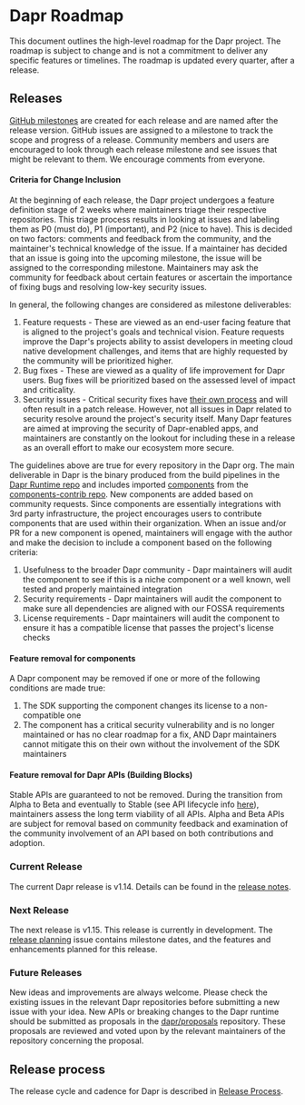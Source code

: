 # Dapr Roadmap

This document outlines the high-level roadmap for the Dapr project. The roadmap is subject to change and is not a commitment to deliver any specific features or timelines. The roadmap is updated every quarter, after a release.

## Releases

[GitHub milestones](https://github.com/dapr/dapr/milestones) are created for each release and are named after the release version. GitHub issues are assigned to a milestone to track the scope and progress of a release.
Community members and users are encouraged to look through each release milestone and see issues that might be relevant to them. We encourage comments from everyone.

#### Criteria for Change Inclusion

At the beginning of each release, the Dapr project undergoes a feature definition stage of 2 weeks where maintainers triage their respective repositories. This triage process results in looking at issues and labeling them as P0 (must do), P1 (important), and P2 (nice to have). This is decided on two factors: comments and feedback from the community, and the maintainer's technical knowledge of the issue. If a maintainer has decided that an issue is going into the upcoming milestone, the issue will be assigned to the corresponding milestone. Maintainers may ask the community for feedback about certain features or ascertain the importance of fixing bugs and resolving low-key security issues.

In general, the following changes are considered as milestone deliverables:

1. Feature requests - These are viewed as an end-user facing feature that is aligned to the project's goals and technical vision. Feature requests improve the Dapr's projects ability to assist developers in meeting cloud native development challenges, and items that are highly requested by the community will be prioritized higher.
2. Bug fixes - These are viewed as a quality of life improvement for Dapr users. Bug fixes will be prioritized based on the assessed level of impact and criticality.
3. Security issues - Critical security fixes have [their own process](https://docs.dapr.io/operations/support/support-security-issues/) and will often result in a patch release. However, not all issues in Dapr related to security resolve around the project's security itself. Many Dapr features are aimed at improving the security of Dapr-enabled apps, and maintainers are constantly on the lookout for including these in a release as an overall effort to make our ecosystem more secure.

The guidelines above are true for every repository in the Dapr org. The main deliverable in Dapr is the binary produced from the build pipelines in the [Dapr Runtime repo](https://github.com/dapr/dapr) and includes imported [components](https://docs.dapr.io/concepts/components-concept/) from the [components-contrib repo](https://github.com/dapr/components-contrib). New components are added based on community requests. Since components are essentially integrations with 3rd party infrastructure, the project encourages users to contribute components that are used within their organization. When an issue and/or PR for a new component is opened, maintainers will engage with the author and make the decision to include a component based on the following criteria:

1. Usefulness to the broader Dapr community - Dapr maintainers will audit the component to see if this is a niche component or a well known, well tested and properly maintained integration
2. Security requirements - Dapr maintainers will audit the component to make sure all dependencies are aligned with our FOSSA requirements
3. License requirements - Dapr maintainers will audit the component to ensure it has a compatible license that passes the project's license checks

#### Feature removal for components

A Dapr component may be removed if one or more of the following conditions are made true:

1. The SDK supporting the component changes its license to a non-compatible one
2. The component has a critical security vulnerability and is no longer maintained or has no clear roadmap for a fix, AND Dapr maintainers cannot mitigate this on their own without the involvement of the SDK maintainers

#### Feature removal for Dapr APIs (Building Blocks)

Stable APIs are guaranteed to not be removed. During the transition from Alpha to Beta and eventually to Stable (see API lifecycle info [here](https://github.com/dapr/proposals/blob/main/templates/lifecycle.md)), maintainers assess the long term viability of all APIs. Alpha and Beta APIs are subject for removal based on community feedback and examination of the community involvement of an API based on both contributions and adoption.

### Current Release

The current Dapr release is v1.14. Details can be found in the [release notes](https://github.com/dapr/dapr/releases/tag/v1.14.0).

### Next Release

The next release is v1.15. This release is currently in development. The [release planning](https://github.com/dapr/dapr/issues/8017) issue contains milestone dates, and the features and enhancements planned for this release.

### Future Releases

New ideas and improvements are always welcome. Please check the existing issues in the relevant Dapr repositories before submitting a new issue with your idea. New APIs or breaking changes to the Dapr runtime should be submitted as proposals in the [dapr/proposals](https://github.com/dapr/proposals) repository. These proposals are reviewed and voted upon by the relevant maintainers of the repository concerning the proposal.

## Release process

The release cycle and cadence for Dapr is described in [Release Process](release-process.md).
